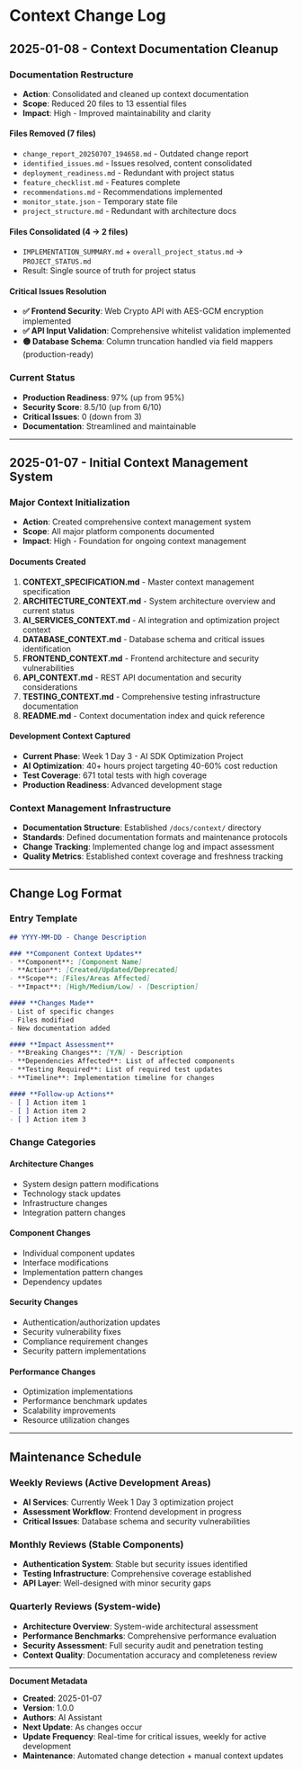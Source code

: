 # Context Change Log

## 2025-01-08 - Context Documentation Cleanup

### **Documentation Restructure**
- **Action**: Consolidated and cleaned up context documentation
- **Scope**: Reduced 20 files to 13 essential files
- **Impact**: High - Improved maintainability and clarity

#### **Files Removed** (7 files)
- `change_report_20250707_194658.md` - Outdated change report
- `identified_issues.md` - Issues resolved, content consolidated
- `deployment_readiness.md` - Redundant with project status
- `feature_checklist.md` - Features complete
- `recommendations.md` - Recommendations implemented
- `monitor_state.json` - Temporary state file
- `project_structure.md` - Redundant with architecture docs

#### **Files Consolidated** (4 → 2 files)
- `IMPLEMENTATION_SUMMARY.md` + `overall_project_status.md` → `PROJECT_STATUS.md`
- Result: Single source of truth for project status

#### **Critical Issues Resolution**
- **✅ Frontend Security**: Web Crypto API with AES-GCM encryption implemented
- **✅ API Input Validation**: Comprehensive whitelist validation implemented
- **🟡 Database Schema**: Column truncation handled via field mappers (production-ready)

### **Current Status**
- **Production Readiness**: 97% (up from 95%)
- **Security Score**: 8.5/10 (up from 6/10)
- **Critical Issues**: 0 (down from 3)
- **Documentation**: Streamlined and maintainable

---

## 2025-01-07 - Initial Context Management System

### **Major Context Initialization**
- **Action**: Created comprehensive context management system
- **Scope**: All major platform components documented
- **Impact**: High - Foundation for ongoing context management

#### **Documents Created**
1. **CONTEXT_SPECIFICATION.md** - Master context management specification
2. **ARCHITECTURE_CONTEXT.md** - System architecture overview and current status
3. **AI_SERVICES_CONTEXT.md** - AI integration and optimization project context
4. **DATABASE_CONTEXT.md** - Database schema and critical issues identification
5. **FRONTEND_CONTEXT.md** - Frontend architecture and security vulnerabilities
6. **API_CONTEXT.md** - REST API documentation and security considerations
7. **TESTING_CONTEXT.md** - Comprehensive testing infrastructure documentation
8. **README.md** - Context documentation index and quick reference

#### **Development Context Captured**
- **Current Phase**: Week 1 Day 3 - AI SDK Optimization Project
- **AI Optimization**: 40+ hours project targeting 40-60% cost reduction
- **Test Coverage**: 671 total tests with high coverage
- **Production Readiness**: Advanced development stage

### **Context Management Infrastructure**
- **Documentation Structure**: Established `/docs/context/` directory
- **Standards**: Defined documentation formats and maintenance protocols
- **Change Tracking**: Implemented change log and impact assessment
- **Quality Metrics**: Established context coverage and freshness tracking

---


## Change Log Format

### **Entry Template**
```markdown
## YYYY-MM-DD - Change Description

### **Component Context Updates**
- **Component**: [Component Name]
- **Action**: [Created/Updated/Deprecated]
- **Scope**: [Files/Areas Affected]
- **Impact**: [High/Medium/Low] - [Description]

#### **Changes Made**
- List of specific changes
- Files modified
- New documentation added

#### **Impact Assessment**
- **Breaking Changes**: [Y/N] - Description
- **Dependencies Affected**: List of affected components
- **Testing Required**: List of required test updates
- **Timeline**: Implementation timeline for changes

#### **Follow-up Actions**
- [ ] Action item 1
- [ ] Action item 2
- [ ] Action item 3
```

### **Change Categories**

#### **Architecture Changes**
- System design pattern modifications
- Technology stack updates
- Infrastructure changes
- Integration pattern changes

#### **Component Changes**
- Individual component updates
- Interface modifications
- Implementation pattern changes
- Dependency updates

#### **Security Changes**
- Authentication/authorization updates
- Security vulnerability fixes
- Compliance requirement changes
- Security pattern implementations

#### **Performance Changes**
- Optimization implementations
- Performance benchmark updates
- Scalability improvements
- Resource utilization changes

---

## Maintenance Schedule

### **Weekly Reviews** (Active Development Areas)
- **AI Services**: Currently Week 1 Day 3 optimization project
- **Assessment Workflow**: Frontend development in progress
- **Critical Issues**: Database schema and security vulnerabilities

### **Monthly Reviews** (Stable Components)
- **Authentication System**: Stable but security issues identified
- **Testing Infrastructure**: Comprehensive coverage established
- **API Layer**: Well-designed with minor security gaps

### **Quarterly Reviews** (System-wide)
- **Architecture Overview**: System-wide architectural assessment
- **Performance Benchmarks**: Comprehensive performance evaluation
- **Security Assessment**: Full security audit and penetration testing
- **Context Quality**: Documentation accuracy and completeness review

---

**Document Metadata**
- **Created**: 2025-01-07
- **Version**: 1.0.0
- **Authors**: AI Assistant
- **Next Update**: As changes occur
- **Update Frequency**: Real-time for critical issues, weekly for active development
- **Maintenance**: Automated change detection + manual context updates